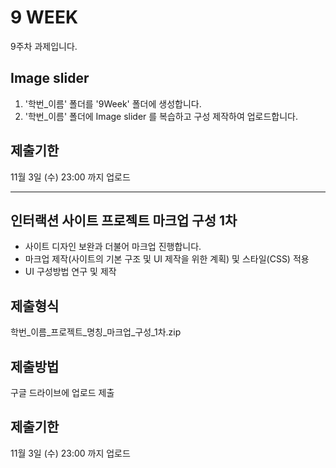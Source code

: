 # 9 WEEK

9주차 과제입니다.

## Image slider

1. '학번_이름' 폴더를 '9Week' 폴더에 생성합니다.
2. '학번_이름' 폴더에 Image slider 를 복습하고 구성 제작하여 업로드합니다.

## 제출기한

11월 3일 (수) 23:00 까지 업로드

<hr/>

## 인터랙션 사이트 프로젝트 마크업 구성 1차

- 사이트 디자인 보완과 더불어 마크업 진행합니다.
- 마크업 제작(사이트의 기본 구조 및 UI 제작을 위한 계획) 및 스타일(CSS) 적용
- UI 구성방법 연구 및 제작

## 제출형식

학번_이름_프로젝트_명칭_마크업_구성_1차.zip

## 제출방법

구글 드라이브에 업로드 제출

## 제출기한

11월 3일 (수) 23:00 까지 업로드
